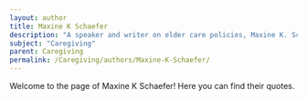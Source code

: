 ```yaml
---
layout: author
title: Maxine K Schaefer
description: "A speaker and writer on elder care policies, Maxine K. Schaefer advocates for better support for caregivers through her research and participation in national caregiving initiatives."
subject: "Caregiving"
parent: Caregiving
permalink: /Caregiving/authors/Maxine-K-Schaefer/
---
```


Welcome to the page of Maxine K Schaefer! Here you can find their quotes.
